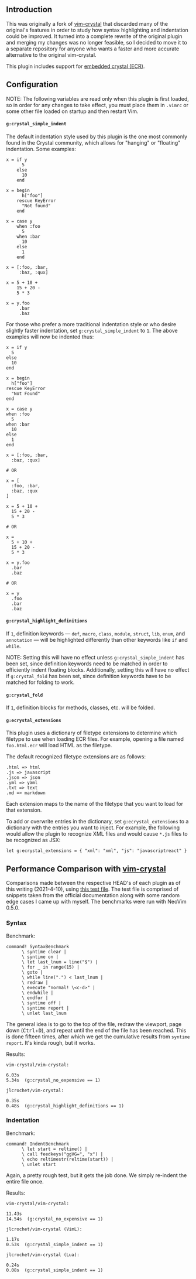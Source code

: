 ## Introduction

This was originally a fork of [vim-crystal](https://github.com/vim-crystal/vim-crystal) that discarded many of the original's features in order to study how syntax highlighting and indentation could be improved. It turned into a complete rewrite of the original plugin and merging my changes was no longer feasible, so I decided to move it to a separate repository for anyone who wants a faster and more accurate alternative to the original vim-crystal.

This plugin includes support for [embedded crystal (ECR)](https://crystal-lang.org/api/latest/ECR.html).

## Configuration

NOTE: The following variables are read only when this plugin is first loaded, so in order for any changes to take effect, you must place them in `.vimrc` or some other file loaded on startup and then restart Vim.

#### `g:crystal_simple_indent`

The default indentation style used by this plugin is the one most commonly found in the Crystal community, which allows for "hanging" or "floating" indentation. Some examples:

    x = if y
          5
        else
          10
        end

    x = begin
          h["foo"]
        rescue KeyError
          "Not found"
        end

    x = case y
        when :foo
          5
        when :bar
          10
        else
          1
        end

    x = [:foo, :bar,
         :baz, :qux]

    x = 5 + 10 +
        15 + 20 -
        5 * 3

    x = y.foo
         .bar
         .baz

For those who prefer a more traditional indentation style or who desire slightly faster indentation, set `g:crystal_simple_indent` to `1`. The above examples will now be indented thus:

    x = if y
      5
    else
      10
    end

    x = begin
      h["foo"]
    rescue KeyError
      "Not Found"
    end

    x = case y
    when :foo
      5
    when :bar
      10
    else
      1
    end

    x = [:foo, :bar,
      :baz, :qux]

    # OR

    x = [
      :foo, :bar,
      :baz, :qux
    ]

    x = 5 + 10 +
      15 + 20 -
      5 * 3

    # OR

    x =
      5 + 10 +
      15 + 20 -
      5 * 3

    x = y.foo
      .bar
      .baz

    # OR

    x = y
      .foo
      .bar
      .baz

#### `g:crystal_highlight_definitions`

If `1`, definition keywords &mdash; `def`, `macro`, `class`, `module`, `struct`, `lib`, `enum`, and `annotation` &mdash; will be highlighted differently than other keywords like `if` and `while`.

NOTE: Setting this will have no effect unless `g:crystal_simple_indent` has been set, since definition keywords need to be matched in order to efficiently indent floating blocks. Additionally, setting this will have no effect if `g:crystal_fold` has been set, since definition keywords have to be matched for folding to work.

#### `g:crystal_fold`

If `1`, definition blocks for methods, classes, etc. will be folded.

#### `g:ecrystal_extensions`

This plugin uses a dictionary of filetype extensions to determine which filetype to use when loading ECR files. For example, opening a file named `foo.html.ecr` will load HTML as the filetype.

The default recognized filetype extensions are as follows:

    .html => html
    .js => javascript
    .json => json
    .yml => yaml
    .txt => text
    .md => markdown

Each extension maps to the name of the filetype that you want to load for that extension.

To add or overwrite entries in the dictionary, set `g:ecrystal_extensions` to a dictionary with the entries you want to inject. For example, the following would allow the plugin to recognize XML files and would cause `*.js` files to be recognized as JSX:

    let g:ecrystal_extensions = { "xml": "xml", "js": "javascriptreact" }

## Performance Comparison with [vim-crystal](https://github.com/vim-crystal/vim-crystal)

Comparisons made between the respective HEAD's of each plugin as of this writing (2021-4-10), using [this test file](https://gist.github.com/jlcrochet/720c5a83aa15eef2d2eda2c05bc5b2f1). The test file is comprised of snippets taken from the official documentation along with some random edge cases I came up with myself. The benchmarks were run with NeoVim 0.5.0.

### Syntax

Benchmark:

    command! SyntaxBenchmark
          \ syntime clear |
          \ syntime on |
          \ let last_lnum = line("$") |
          \ for _ in range(15) |
          \ goto |
          \ while line(".") < last_lnum |
          \ redraw |
          \ execute "normal! \<c-d>" |
          \ endwhile |
          \ endfor |
          \ syntime off |
          \ syntime report |
          \ unlet last_lnum

The general idea is to go to the top of the file, redraw the viewport, page down (<kbd>Ctrl</kbd>+<kbd>D</kbd>), and repeat until the end of the file has been reached. This is done fifteen times, after which we get the cumulative results from `syntime report`. It's kinda rough, but it works.

Results:

    vim-crystal/vim-crystal:

    6.03s
    5.34s  (g:crystal_no_expensive == 1)

    jlcrochet/vim-crystal:

    0.35s
    0.48s  (g:crystal_highlight_definitions == 1)

### Indentation

Benchmark:

    command! IndentBenchmark
          \ let start = reltime() |
          \ call feedkeys("ggVG=", "x") |
          \ echo reltimestr(reltime(start)) |
          \ unlet start

Again, a pretty rough test, but it gets the job done. We simply re-indent the entire file once.

Results:

    vim-crystal/vim-crystal:

    11.43s
    14.54s  (g:crystal_no_expensive == 1)

    jlcrochet/vim-crystal (VimL):

    1.17s
    0.53s  (g:crystal_simple_indent == 1)

    jlcrochet/vim-crystal (Lua):

    0.24s
    0.08s  (g:crystal_simple_indent == 1)

